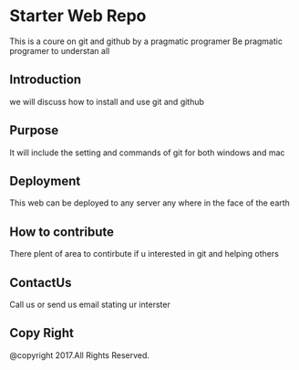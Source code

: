 # Starter Web Repo
This is a coure on git and github by a pragmatic programer
Be pragmatic programer to understan all
## Introduction
we will discuss how to install and use git and github
## Purpose
It will include the setting and commands of git for both windows and mac
## Deployment
This web can be deployed to any server any where in the face of the earth
## How to contribute
There plent of area to contirbute if u interested in git and helping others
## ContactUs
Call us or send us email stating ur interster  
## Copy Right
@copyright 2017.All Rights Reserved.
